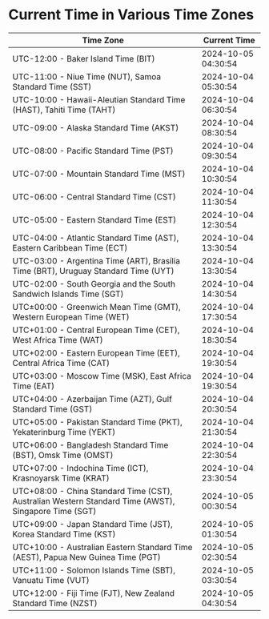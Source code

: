 # Current Time in Various Time Zones

| Time Zone | Current Time |
|-----------|--------------|
| UTC-12:00 - Baker Island Time (BIT) | 2024-10-05 04:30:54 |
| UTC-11:00 - Niue Time (NUT), Samoa Standard Time (SST) | 2024-10-04 05:30:54 |
| UTC-10:00 - Hawaii-Aleutian Standard Time (HAST), Tahiti Time (TAHT) | 2024-10-04 06:30:54 |
| UTC-09:00 - Alaska Standard Time (AKST) | 2024-10-04 08:30:54 |
| UTC-08:00 - Pacific Standard Time (PST) | 2024-10-04 09:30:54 |
| UTC-07:00 - Mountain Standard Time (MST) | 2024-10-04 10:30:54 |
| UTC-06:00 - Central Standard Time (CST) | 2024-10-04 11:30:54 |
| UTC-05:00 - Eastern Standard Time (EST) | 2024-10-04 12:30:54 |
| UTC-04:00 - Atlantic Standard Time (AST), Eastern Caribbean Time (ECT) | 2024-10-04 13:30:54 |
| UTC-03:00 - Argentina Time (ART), Brasília Time (BRT), Uruguay Standard Time (UYT) | 2024-10-04 13:30:54 |
| UTC-02:00 - South Georgia and the South Sandwich Islands Time (SGT) | 2024-10-04 14:30:54 |
| UTC±00:00 - Greenwich Mean Time (GMT), Western European Time (WET) | 2024-10-04 17:30:54 |
| UTC+01:00 - Central European Time (CET), West Africa Time (WAT) | 2024-10-04 18:30:54 |
| UTC+02:00 - Eastern European Time (EET), Central Africa Time (CAT) | 2024-10-04 19:30:54 |
| UTC+03:00 - Moscow Time (MSK), East Africa Time (EAT) | 2024-10-04 19:30:54 |
| UTC+04:00 - Azerbaijan Time (AZT), Gulf Standard Time (GST) | 2024-10-04 20:30:54 |
| UTC+05:00 - Pakistan Standard Time (PKT), Yekaterinburg Time (YEKT) | 2024-10-04 21:30:54 |
| UTC+06:00 - Bangladesh Standard Time (BST), Omsk Time (OMST) | 2024-10-04 22:30:54 |
| UTC+07:00 - Indochina Time (ICT), Krasnoyarsk Time (KRAT) | 2024-10-04 23:30:54 |
| UTC+08:00 - China Standard Time (CST), Australian Western Standard Time (AWST), Singapore Time (SGT) | 2024-10-05 00:30:54 |
| UTC+09:00 - Japan Standard Time (JST), Korea Standard Time (KST) | 2024-10-05 01:30:54 |
| UTC+10:00 - Australian Eastern Standard Time (AEST), Papua New Guinea Time (PGT) | 2024-10-05 02:30:54 |
| UTC+11:00 - Solomon Islands Time (SBT), Vanuatu Time (VUT) | 2024-10-05 03:30:54 |
| UTC+12:00 - Fiji Time (FJT), New Zealand Standard Time (NZST) | 2024-10-05 04:30:54 |

